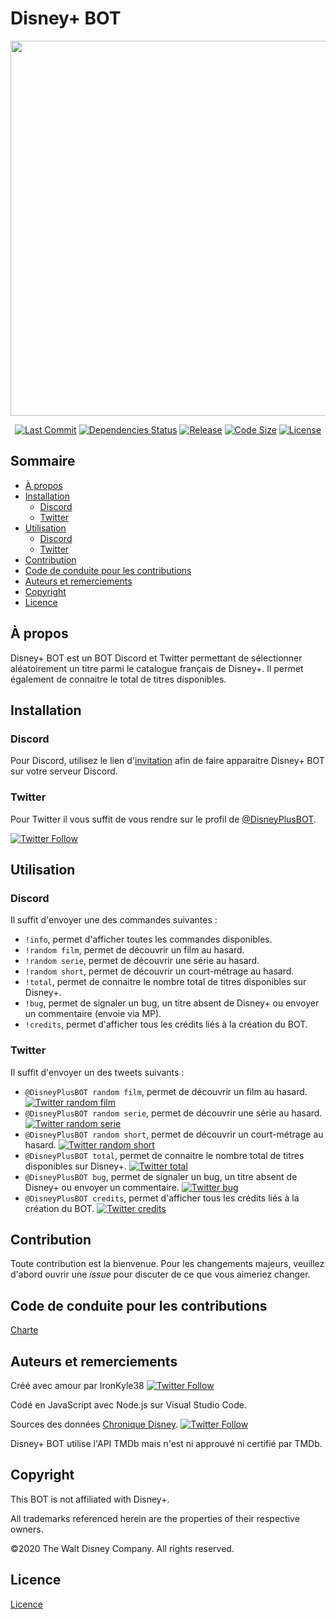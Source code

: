 # Disney+ BOT
<div align="center">
    <p>
        <a href="https://github.com/IronKyle38/Disney-Plus_BOT"><img
                src="https://lh6.googleusercontent.com/NfzoI_oici5RT1aBi_UljOnZ3t8gUAyCLLnxBYZoW_UB21XtmKsiASJVcCgTErfkuLsRdDbweuy4LVac08smEg_C7YkhKHXhhUdU8OmQHdeEswm8z64UuMUCLfoo"
                width="600" /></a>
    </p>
    <p>
        <a href="https://github.com/IronKyle38/Disney-Plus_BOT/commits/master"><img
                src="https://img.shields.io/github/last-commit/IronKyle38/Disney-Plus_BOT" alt="Last Commit" /></a>
        <a href="https://github.com/IronKyle38/Disney-Plus_BOT/network/dependencies"><img
                src="https://img.shields.io/librariesio/github/IronKyle38/Disney-Plus_BOT"
                alt="Dependencies Status" /></a>
        <a href="https://github.com/IronKyle38/Disney-Plus_BOT/releases/latest"><img
                src="https://img.shields.io/github/v/release/IronKyle38/Disney-Plus_BOT?include_prereleases"
                alt="Release" /></a>
        <a href="https://github.com/IronKyle38/Disney-Plus_BOT"><img
                src="https://img.shields.io/github/languages/code-size/IronKyle38/Disney-Plus_BOT"
                alt="Code Size" /></a>
        <a href="LICENSE"><img src="https://img.shields.io/github/license/IronKyle38/Disney-Plus_BOT"
                alt="License" /></a>
    </p>
</div>

## Sommaire
- [À propos](#à-propos)
- [Installation](#installation)
    - [Discord](#discord)
    - [Twitter](#twitter)
- [Utilisation](#utilisation)
    - [Discord](#discord-1)
    - [Twitter](#twitter-1)
- [Contribution](#contribution)
- [Code de conduite pour les contributions](#Code-de-conduite-pour-les-contributions)
- [Auteurs et remerciements](#auteurs-et-remerciements)
- [Copyright](#Copyright)
- [Licence](#licence)

## À propos
Disney+ BOT est un BOT Discord et Twitter permettant de sélectionner aléatoirement un titre parmi le catalogue français de Disney+. Il permet également de connaitre le total de titres disponibles.

## Installation
### Discord
Pour Discord, utilisez le lien d'[invitation](https://discordapp.com/oauth2/authorize?client_id=698060675280404530&scope=bot) afin de faire apparaitre Disney+ BOT sur votre serveur Discord.

### Twitter
Pour Twitter il vous suffit de vous rendre sur le profil de [@DisneyPlusBOT](https://twitter.com/DisneyPlusBOT).

[![Twitter Follow](https://img.shields.io/twitter/follow/DisneyPlusBOT?style=social)](https://twitter.com/intent/follow?screen_name=DisneyPlusBOT)

## Utilisation
### Discord
Il suffit d'envoyer une des commandes suivantes :

- `!info`, permet d'afficher toutes les commandes disponibles.
- `!random film`, permet de découvrir un film au hasard.
- `!random serie`, permet de découvrir une série au hasard.
- `!random short`, permet de découvrir un court-métrage au hasard.
- `!total`, permet de connaitre le nombre total de titres disponibles sur Disney+.
- `!bug`, permet de signaler un bug, un titre absent de Disney+ ou envoyer un commentaire (envoie via MP).
- `!credits`, permet d'afficher tous les crédits liés à la création du BOT.

### Twitter
Il suffit d'envoyer un des tweets suivants :

- `@DisneyPlusBOT random film`, permet de découvrir un film au hasard. [![Twitter random film](https://img.shields.io/twitter/url?style=social&url=https%3A%2F%2Ftwitter.com%2Fintent%2Ftweet%3Ftext%3D%2540DisneyPlusBOT%2Brandom%2Bfilm)](https://twitter.com/intent/tweet?text=%40DisneyPlusBOT+random+film)
- `@DisneyPlusBOT random serie`, permet de découvrir une série au hasard. [![Twitter random serie](https://img.shields.io/twitter/url?style=social&url=https%3A%2F%2Ftwitter.com%2Fintent%2Ftweet%3Ftext%3D%2540DisneyPlusBOT%2Brandom%2Bserie)](https://twitter.com/intent/tweet?text=%40DisneyPlusBOT+random+serie)
- `@DisneyPlusBOT random short`, permet de découvrir un court-métrage au hasard. [![Twitter random short](https://img.shields.io/twitter/url?style=social&url=https%3A%2F%2Ftwitter.com%2Fintent%2Ftweet%3Ftext%3D%2540DisneyPlusBOT%2Brandom%2Bshort)](https://twitter.com/intent/tweet?text=%40DisneyPlusBOT+random+short)
- `@DisneyPlusBOT total`, permet de connaitre le nombre total de titres disponibles sur Disney+. [![Twitter total](https://img.shields.io/twitter/url?style=social&url=https%3A%2F%2Ftwitter.com%2Fintent%2Ftweet%3Ftext%3D%2540DisneyPlusBOT%2Btotal)](https://twitter.com/intent/tweet?text=%40DisneyPlusBOT+total)
- `@DisneyPlusBOT bug`, permet de signaler un bug, un titre absent de Disney+ ou envoyer un commentaire. [![Twitter bug](https://img.shields.io/twitter/url?style=social&url=https%3A%2F%2Ftwitter.com%2Fintent%2Ftweet%3Ftext%3D%2540DisneyPlusBOT%2Bbug)](https://twitter.com/intent/tweet?text=%40DisneyPlusBOT+bug)
- `@DisneyPlusBOT credits`, permet d'afficher tous les crédits liés à la création du BOT. [![Twitter credits](https://img.shields.io/twitter/url?style=social&url=https%3A%2F%2Ftwitter.com%2Fintent%2Ftweet%3Ftext%3D%2540DisneyPlusBOT%2Bcredits)](https://twitter.com/intent/tweet?text=%40DisneyPlusBOT+credits)

## Contribution
Toute contribution est la bienvenue. Pour les changements majeurs, veuillez d'abord ouvrir une *issue* pour discuter de ce que vous aimeriez changer.

## Code de conduite pour les contributions
[Charte](code_of_conduct.md)

## Auteurs et remerciements
Créé avec amour par IronKyle38 [![Twitter Follow](https://img.shields.io/twitter/follow/IronKyle38?style=social)](https://twitter.com/intent/follow?screen_name=ironkyle38)

Codé en JavaScript avec Node.js sur Visual Studio Code.

Sources des données [Chronique Disney](https://www.chroniquedisney.fr/programme/catalogue-disneyplus.php). [![Twitter Follow](https://img.shields.io/twitter/follow/ChroniqueDisney?style=social)](https://twitter.com/intent/follow?screen_name=ChroniqueDisney)

Disney+ BOT utilise l'API TMDb mais n'est ni approuvé ni certifié par TMDb.

## Copyright
This BOT is not affiliated with Disney+.

All trademarks referenced herein are the properties of their respective owners.

©2020 The Walt Disney Company. All rights reserved. 

## Licence
[Licence](LICENSE)
